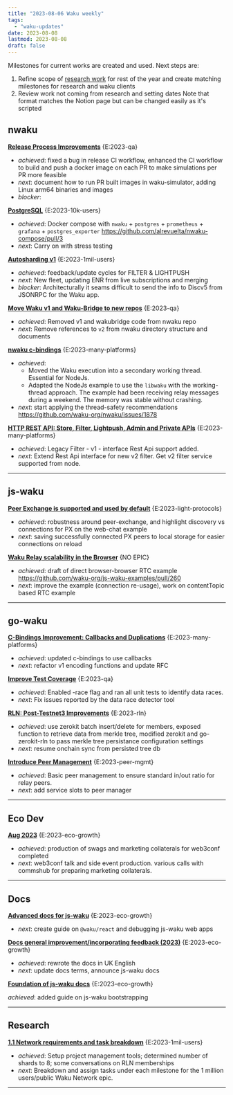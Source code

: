 ```yaml
---
title: "2023-08-06 Waku weekly"
tags:
  - "waku-updates"
date: 2023-08-08
lastmod: 2023-08-08
draft: false
---
```


Milestones for current works are created and used. Next steps are:
1) Refine scope of [research work](https://github.com/waku-org/research/issues/3) for rest of the year and create matching milestones for research and waku clients
2) Review work not coming from research and setting dates
Note that format matches the Notion page but can be changed easily as it's scripted


## nwaku

**[Release Process Improvements](https://github.com/waku-org/nwaku/issues/1889)** {E:2023-qa}

- _achieved_: fixed a bug in release CI workflow, enhanced the CI workflow to build and push a docker image on each PR to make simulations per PR more feasible
- _next_: document how to run PR built images in waku-simulator, adding Linux arm64 binaries and images
- _blocker_: 

**[PostgreSQL](https://github.com/waku-org/nwaku/issues/1888)** {E:2023-10k-users}

- _achieved_: Docker compose with `nwaku` + `postgres` + `prometheus` + `grafana` + `postgres_exporter` https://github.com/alrevuelta/nwaku-compose/pull/3
- _next_: Carry on with stress testing

**[Autosharding v1](https://github.com/waku-org/nwaku/issues/1846)** {E:2023-1mil-users}

- _achieved_: feedback/update cycles for FILTER & LIGHTPUSH
- _next_: New fleet, updating ENR from live subscriptions and merging
- _blocker_: Architecturally it seams difficult to send the info to Discv5 from JSONRPC for the Waku app.

**[Move Waku v1 and Waku-Bridge to new repos](https://github.com/waku-org/nwaku/issues/1767)** {E:2023-qa}

- _achieved_: Removed v1 and wakubridge code from nwaku repo
- _next_: Remove references to `v2` from nwaku directory structure and documents

**[nwaku c-bindings](https://github.com/waku-org/nwaku/issues/1332)** {E:2023-many-platforms}

- _achieved_:
  - Moved the Waku execution into a secondary working thread. Essential for NodeJs.
  - Adapted the NodeJs example to use the `libwaku` with the working-thread approach. The example had been receiving relay messages during a weekend. The memory was stable without crashing. 
- _next_: start applying the thread-safety recommendations https://github.com/waku-org/nwaku/issues/1878

**[HTTP REST API: Store, Filter, Lightpush, Admin and Private APIs](https://github.com/waku-org/nwaku/issues/1076)** {E:2023-many-platforms}

- _achieved_: Legacy Filter - v1 - interface Rest Api support added.
- _next_: Extend Rest Api interface for new v2 filter. Get v2 filter service supported from node.

---
## js-waku

**[Peer Exchange is supported and used by default](https://github.com/waku-org/js-waku/issues/1429)** {E:2023-light-protocols}

- _achieved_: robustness around peer-exchange, and highlight discovery vs connections for PX on the web-chat example
- _next_: saving successfully connected PX peers to local storage for easier connections on reload

**[Waku Relay scalability in the Browser](https://github.com/waku-org/js-waku/issues/905)** {NO EPIC}

- _achieved_: draft of direct browser-browser RTC example https://github.com/waku-org/js-waku-examples/pull/260 
- _next_: improve the example (connection re-usage), work on contentTopic based RTC example

---
## go-waku

**[C-Bindings Improvement: Callbacks and Duplications](https://github.com/waku-org/go-waku/issues/629)** {E:2023-many-platforms}

- _achieved_: updated c-bindings to use callbacks
- _next_: refactor v1 encoding functions and update RFC

**[Improve Test Coverage](https://github.com/waku-org/go-waku/issues/620)** {E:2023-qa}

- _achieved_: Enabled -race flag and ran all unit tests to identify data races.
- _next_: Fix issues reported by the data race detector tool

**[RLN: Post-Testnet3 Improvements](https://github.com/waku-org/go-waku/issues/605)** {E:2023-rln}

- _achieved_: use zerokit batch insert/delete for members, exposed function to retrieve data from merkle tree, modified zerokit and go-zerokit-rln to pass merkle tree persistance configuration settings
- _next_: resume onchain sync from persisted tree db

**[Introduce Peer Management](https://github.com/waku-org/go-waku/issues/594)** {E:2023-peer-mgmt}

- _achieved_: Basic peer management to ensure standard in/out ratio for relay peers.
- _next_:  add service slots to peer manager

---
## Eco Dev

**[Aug 2023](https://github.com/waku-org/internal-waku-outreach/issues/103)** {E:2023-eco-growth}

- _achieved_: production of swags and marketing collaterals for web3conf completed
- _next_: web3conf talk and side event production. various calls with commshub for preparing marketing collaterals.

---
## Docs

**[Advanced docs for js-waku](https://github.com/waku-org/docs.waku.org/issues/104)** {E:2023-eco-growth}

- _next_: create guide on `@waku/react` and debugging js-waku web apps

**[Docs general improvement/incorporating feedback (2023)](https://github.com/waku-org/docs.waku.org/issues/102)** {E:2023-eco-growth}

- _achieved_: rewrote the docs in UK English
- _next_: update docs terms, announce js-waku docs

**[Foundation of js-waku docs](https://github.com/waku-org/docs.waku.org/issues/101)** {E:2023-eco-growth}

_achieved_: added guide on js-waku bootstrapping

---
## Research

**[1.1 Network requirements and task breakdown](https://github.com/waku-org/research/issues/6)** {E:2023-1mil-users}

- _achieved_: Setup project management tools; determined number of shards to 8; some conversations on RLN memberships
- _next_: Breakdown and assign tasks under each milestone for the 1 million users/public Waku Network epic.

---
